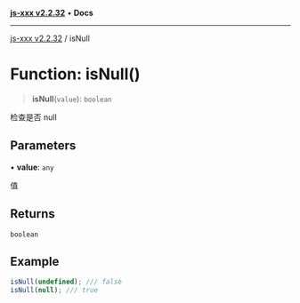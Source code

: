 [**js-xxx v2.2.32**](../README.md) • **Docs**

***

[js-xxx v2.2.32](../README.md) / isNull

# Function: isNull()

> **isNull**(`value`): `boolean`

检查是否 null

## Parameters

• **value**: `any`

值

## Returns

`boolean`

## Example

```ts
isNull(undefined); /// false
isNull(null); /// true
```
